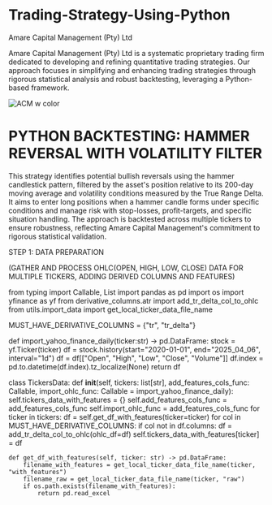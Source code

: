 # Trading-Strategy-Using-Python
Amare Capital Management (Pty) Ltd 

Amare Capital Management (Pty) Ltd is a systematic proprietary trading firm dedicated to developing and refining quantitative trading strategies. Our approach focuses in simplifying and enhancing trading strategies through rigorous statistical analysis and robust backtesting, leveraging a Python-based framework.

![ACM w color](https://github.com/user-attachments/assets/85e2320e-5494-4713-8c31-b8aeece758b5)

# PYTHON BACKTESTING: HAMMER REVERSAL WITH VOLATILITY FILTER 

This strategy identifies potential bullish reversals using the hammer candlestick pattern, filtered by the asset's position relative to its 200-day moving average and volatility conditions measured by the True Range Delta. It aims to enter long positions when a hammer candle forms under specific conditions and manage risk with stop-losses, profit-targets, and specific situation handling. The approach is backtested across multiple tickers to ensure robustness, reflecting Amare Capital Management's commitment to rigorous statistical validation.

STEP 1: DATA PREPARATION

(GATHER AND PROCESS OHLC(OPEN, HIGH, LOW, CLOSE) DATA FOR MULTIPLE TICKERS, ADDING DERIVED COLUMNS AND FEATURES)

from typing import Callable, List 
import pandas as pd
import os
import yfinance as yf
from derivative_columns.atr import add_tr_delta_col_to_ohlc
from utils.import_data import get_local_ticker_data_file_name 

MUST_HAVE_DERIVATIVE_COLUMNS = {"tr", "tr_delta"}

def import_yahoo_finance_daily(ticker:str) -> pd.DataFrame:
    stock = yf.Ticker(ticker)
    df = stock.history(start="2020-01-01", end="2025_04_06", interval="1d")
    df = df[["Open", "High", "Low", "Close", "Volume"]]
    df.index = pd.to.datetime(df.index).tz_localize(None)
    return df 

class TickersData:
    def __init__(self, tickers: list[str], add_features_cols_func: Callable, import_ohlc_func: Callable = import_yahoo_finance_daily):
        self.tickers_data_with_features = {}
        self.add_features_cols_func = add_features_cols_func
        self.import_ohlc_func = add_features_cols_func
        for ticker in tickers:
            df = self.get_df_with_features(ticker=ticker)
            for col in MUST_HAVE_DERIVATIVE_COLUMNS:
                if col not in df.columns:
                    df = add_tr_delta_col_to_ohlc(ohlc_df=df)
            self.tickers_data_with_features[ticker] = df
            
    def get_df_with_features(self, ticker: str) -> pd.DataFrame:
        filename_with_features = get_local_ticker_data_file_name(ticker, "with_features")
        filename_raw = get_local_ticker_data_file_name(ticker, "raw")
        if os.path.exists(filename_with_features):
            return pd.read_excel

